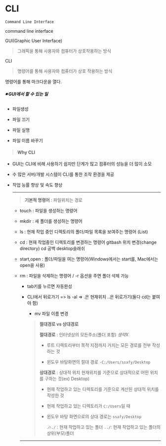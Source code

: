 # CLI

```
Command Line Interface
```

command line interface

GUI(Graphic User Interface)

> 그래픽을 통해 사용자와 컴퓨터가 상호작용하는 방식

CLI

> 명령어를 통해 사용자와 컴퓨터가 상호 작용하는 방식

명령어를 통해 마크다운을 열다.

##### ◾ GUI에서 할 수 있는 일

- 파일생성

- 파일 끄기

- 파일 실행

- 파일 이름 바꾸기

> #### Why CLI

- GUI는 CLI에 비해 사용하기 쉽지만 단계가 많고 컴퓨터의 성능을 더 많이 소모

- 수 많은 서버/개발 시스템이 CLI를 통한 조작 환경을 제공

- 작업 능률 향상 및 속도 향상
  
  ---
  
  > **기본적 명령어** : 파일위치는 경로
  
  - touch : 파일을 생성하는 명령어
  
  - mkdir : 새 폴더를 생성하는 명령어
  
  - ls : 현재 작업 중인 디렉토리의 폴더/파일 목록을 보여주는 명령어 (List)
  
  - cd : 현재 작업중인 디렉토리를 변경하는 명령어 gitbash 위치 변경(change directory) cd 공백 desktop슬래쉬
  
  - start,open : 폴더/파일을 여는 명령어(Windows에서는 start를, Mac에서는 open을 사용)
  
  - rm : 파일을 삭제하는 명령어 / -r 옵션을 주면 폴더 삭제 가능
    
    - tab키를 누르면 자동완성
    
    - CLI에서 뒤로가기 => ls -al => .은 현재위치 ..은 뒤로가기(둘다 cd는 붙여야 함)
      
      - mv 파일 이름 변경
      
      > **절대경로 vs 상대경로**
      > 
      > **절대경로** : 인터넷상의 모든주소(폴더 포함) *생략X*
      > 
      > - 루트 디렉토리부터 목적 지점까지 거치는 모든 경로를 전부 작성하는 것
      > 
      > - 윈도우 바탕화면의 절대 경로 `-C:/Users/ssafy/Desktop`
      > 
      > **상대경로** : 상대적 위치 현재위치를 기준으로 상대적으로 어떤 위치를 구하는 것(ex) Desktop) 
      > 
      > - 현재 작업하고 있는 디렉토리를 기준으로 계산된 상대적 위치를 작성한 것
      > 
      > - 현재 작업하고 있는 디렉토리가 `C:/Users`일 때
      > 
      > - 윈도우 바탕 화면으로의 상대 경로는 `ssafy/Desktop`
      > 
      >   .🔥`./` : 현재 작업하고 있는 폴더 `../`: 현재 작업하고 있는 폴더의 상위(부모)폴더
    
    ---

